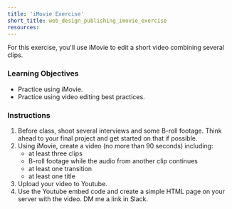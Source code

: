 ```yaml
---
title: 'iMovie Exercise'
short_title: web_design_publishing_imovie_exercise
resources:
---
```


For this exercise, you'll use iMovie to edit a short video combining several clips.

### Learning Objectives

- Practice using iMovie.
- Practice using video editing best practices.

### Instructions

1. Before class, shoot several interviews and some B-roll footage. Think ahead to your final project and get started on that if possible.
2. Using iMovie, create a video (no more than 90 seconds) including:
	- at least three clips
	- B-roll footage while the audio from another clip continues
	- at least one transition
	- at least one title
3. Upload your video to Youtube.
4. Use the Youtube embed code and create a simple HTML page on your server with the video. DM me a link in Slack.

